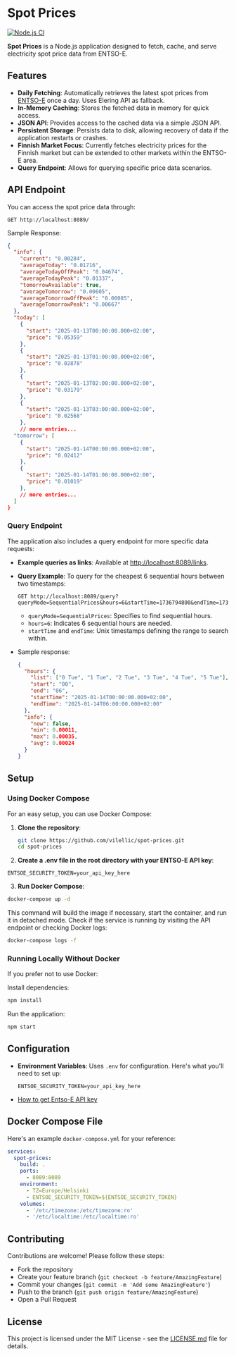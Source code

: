 # Spot Prices

[![Node.js CI](https://github.com/vilellic/spot-prices/actions/workflows/node.js.yml/badge.svg)](https://github.com/vilellic/spot-prices/actions/workflows/node.js.yml)

**Spot Prices** is a Node.js application designed to fetch, cache, and serve electricity spot price data from ENTSO-E.

## Features

- **Daily Fetching**: Automatically retrieves the latest spot prices from [ENTSO-E](https://newtransparency.entsoe.eu/market/energyPrices) once a day. Uses Elering API as fallback.
- **In-Memory Caching**: Stores the fetched data in memory for quick access.
- **JSON API**: Provides access to the cached data via a simple JSON API.
- **Persistent Storage**: Persists data to disk, allowing recovery of data if the application restarts or crashes.
- **Finnish Market Focus**: Currently fetches electricity prices for the Finnish market but can be extended to other markets within the ENTSO-E area.
- **Query Endpoint**: Allows for querying specific price data scenarios.

## API Endpoint

You can access the spot price data through:

```http
GET http://localhost:8089/
```

Sample Response:
```json
{
  "info": {
    "current": "0.00284",
    "averageToday": "0.01716",
    "averageTodayOffPeak": "0.04674",
    "averageTodayPeak": "0.01337",
    "tomorrowAvailable": true,
    "averageTomorrow": "0.00605",
    "averageTomorrowOffPeak": "0.00085",
    "averageTomorrowPeak": "0.00667"
  },
  "today": [
    {
      "start": "2025-01-13T00:00:00.000+02:00",
      "price": "0.05359"
    },
    {
      "start": "2025-01-13T01:00:00.000+02:00",
      "price": "0.02878"
    },
    {
      "start": "2025-01-13T02:00:00.000+02:00",
      "price": "0.03179"
    },
    {
      "start": "2025-01-13T03:00:00.000+02:00",
      "price": "0.02568"
    },
    // more entries...
  "tomorrow": [
    {
      "start": "2025-01-14T00:00:00.000+02:00",
      "price": "0.02412"
    },
    {
      "start": "2025-01-14T01:00:00.000+02:00",
      "price": "0.01019"
    },
    // more entries...
  ]
}
```

### Query Endpoint

The application also includes a query endpoint for more specific data requests:

- **Example queries as links**: Available at [http://localhost:8089/links](http://localhost:8089/links).
- **Query Example**: To query for the cheapest 6 sequential hours between two timestamps:

  ```http
  GET http://localhost:8089/query?queryMode=SequentialPrices&hours=6&startTime=1736794800&endTime=1736881200
  ```
    - `queryMode=SequentialPrices`: Specifies to find sequential hours.
    - `hours=6`: Indicates 6 sequential hours are needed.
    - `startTime` and `endTime`: Unix timestamps defining the range to search within.

- Sample response:
  ```json
  {
    "hours": {
      "list": ["0 Tue", "1 Tue", "2 Tue", "3 Tue", "4 Tue", "5 Tue"],
      "start": "00",
      "end": "06",
      "startTime": "2025-01-14T00:00:00.000+02:00",
      "endTime": "2025-01-14T06:00:00.000+02:00"
    },
    "info": {
      "now": false,
      "min": 0.00011,
      "max": 0.00035,
      "avg": 0.00024
    }
  }
  ```

## Setup

### Using Docker Compose

For an easy setup, you can use Docker Compose:

1. **Clone the repository**:
   ```bash
   git clone https://github.com/vilellic/spot-prices.git
   cd spot-prices
   ```

2. **Create a .env file in the root directory with your ENTSO-E API key**:
```plaintext
ENTSOE_SECURITY_TOKEN=your_api_key_here
```
3. **Run Docker Compose**:
```bash
docker-compose up -d
```

This command will build the image if necessary, start the container, and run it in detached mode. 
Check if the service is running by visiting the API endpoint or checking Docker logs:
```bash
docker-compose logs -f
```

### Running Locally Without Docker
If you prefer not to use Docker:

Install dependencies:
```bash
npm install
```
Run the application:
```bash
npm start
```

## Configuration

- **Environment Variables**: Uses `.env` for configuration. Here's what you'll need to set up:

  ```plaintext
  ENTSOE_SECURITY_TOKEN=your_api_key_here
  ```
- [How to get Entso-E API key](https://transparencyplatform.zendesk.com/hc/en-us/articles/12845911031188-How-to-get-security-token)

## Docker Compose File

Here's an example `docker-compose.yml` for your reference:

```yaml
services:
  spot-prices:
    build: .
    ports:
      - 8089:8089
    environment:
      - TZ=Europe/Helsinki
      - ENTSOE_SECURITY_TOKEN=${ENTSOE_SECURITY_TOKEN}
    volumes:
      - '/etc/timezone:/etc/timezone:ro'
      - '/etc/localtime:/etc/localtime:ro'
```

## Contributing

Contributions are welcome! Please follow these steps:

- Fork the repository
- Create your feature branch (`git checkout -b feature/AmazingFeature`)
- Commit your changes (`git commit -m 'Add some AmazingFeature'`)
- Push to the branch (`git push origin feature/AmazingFeature`)
- Open a Pull Request

## License

This project is licensed under the MIT License - see the [LICENSE.md](LICENSE.md) file for details.
